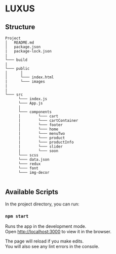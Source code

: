 # LUXUS
## Structure

```
Project
│   README.md
│   package.json
|   package-lock.json
|
└─── build
|
└─── public
│      │
│      └─── index.html
|      └─── images
|
|
└─── src
      └─── index.js
      └─── App.js
      │
      └─── components
      │        └─── cart
      |        └─── cartContainer
      |        └─── footer
      │        └─── home
      |        └─── menuTwo
      |        └─── product
      |        └─── productInfo
      |        └─── slider
      |        └─── soon
      └─── scss
      └─── data.json
      └─── redux
      └─── font
      └─── img-decor


```

## Available Scripts

In the project directory, you can run:

### `npm start`

Runs the app in the development mode.<br />
Open [http://localhost:3000](http://localhost:3000) to view it in the browser.

The page will reload if you make edits.<br />
You will also see any lint errors in the console.
